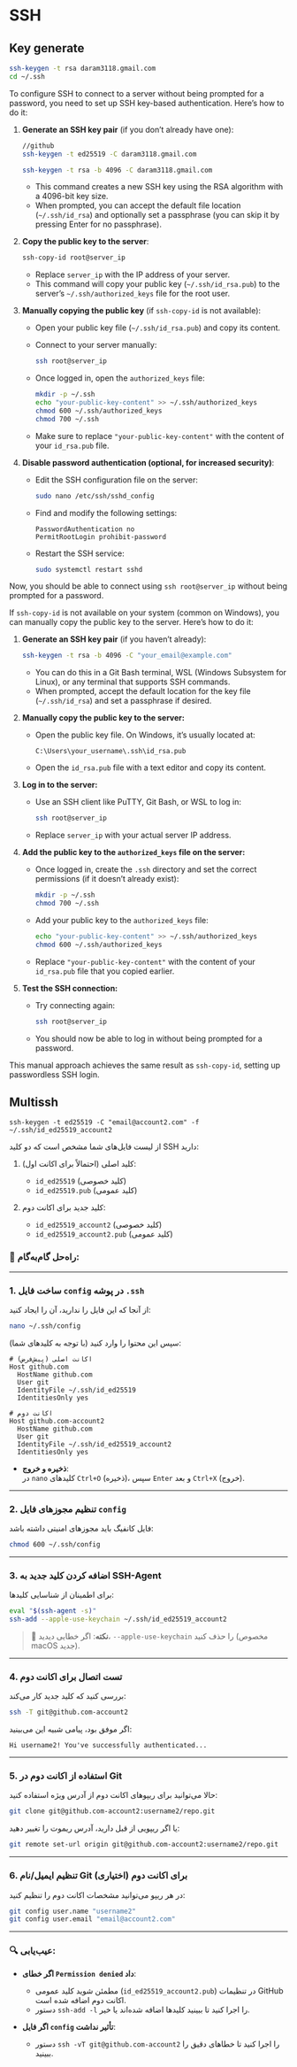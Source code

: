 # SSH

## Key generate

```sh
ssh-keygen -t rsa daram3118.gmail.com
cd ~/.ssh
```

To configure SSH to connect to a server without being prompted for a password, you need to set up SSH key-based authentication. Here’s how to do it:

1. **Generate an SSH key pair** (if you don’t already have one):

   ```bash
   //github
   ssh-keygen -t ed25519 -C daram3118.gmail.com

   ssh-keygen -t rsa -b 4096 -C daram3118.gmail.com
   ```

   - This command creates a new SSH key using the RSA algorithm with a 4096-bit key size.
   - When prompted, you can accept the default file location (`~/.ssh/id_rsa`) and optionally set a passphrase (you can skip it by pressing Enter for no passphrase).

2. **Copy the public key to the server**:

   ```bash
   ssh-copy-id root@server_ip
   ```

   - Replace `server_ip` with the IP address of your server.
   - This command will copy your public key (`~/.ssh/id_rsa.pub`) to the server’s `~/.ssh/authorized_keys` file for the root user.

3. **Manually copying the public key** (if `ssh-copy-id` is not available):
   - Open your public key file (`~/.ssh/id_rsa.pub`) and copy its content.
   - Connect to your server manually:

     ```bash
     ssh root@server_ip
     ```

   - Once logged in, open the `authorized_keys` file:

     ```bash
     mkdir -p ~/.ssh
     echo "your-public-key-content" >> ~/.ssh/authorized_keys
     chmod 600 ~/.ssh/authorized_keys
     chmod 700 ~/.ssh
     ```

   - Make sure to replace `"your-public-key-content"` with the content of your `id_rsa.pub` file.

4. **Disable password authentication (optional, for increased security)**:
   - Edit the SSH configuration file on the server:

     ```bash
     sudo nano /etc/ssh/sshd_config
     ```

   - Find and modify the following settings:

     ```
     PasswordAuthentication no
     PermitRootLogin prohibit-password
     ```

   - Restart the SSH service:

     ```bash
     sudo systemctl restart sshd
     ```

Now, you should be able to connect using `ssh root@server_ip` without being prompted for a password.

If `ssh-copy-id` is not available on your system (common on Windows), you can manually copy the public key to the server. Here’s how to do it:

1. **Generate an SSH key pair** (if you haven’t already):

   ```bash
   ssh-keygen -t rsa -b 4096 -C "your_email@example.com"
   ```

   - You can do this in a Git Bash terminal, WSL (Windows Subsystem for Linux), or any terminal that supports SSH commands.
   - When prompted, accept the default location for the key file (`~/.ssh/id_rsa`) and set a passphrase if desired.

2. **Manually copy the public key to the server:**
   - Open the public key file. On Windows, it’s usually located at:

     ```
     C:\Users\your_username\.ssh\id_rsa.pub
     ```

   - Open the `id_rsa.pub` file with a text editor and copy its content.

3. **Log in to the server:**
   - Use an SSH client like PuTTY, Git Bash, or WSL to log in:

     ```bash
     ssh root@server_ip
     ```

   - Replace `server_ip` with your actual server IP address.

4. **Add the public key to the `authorized_keys` file on the server:**
   - Once logged in, create the `.ssh` directory and set the correct permissions (if it doesn’t already exist):

     ```bash
     mkdir -p ~/.ssh
     chmod 700 ~/.ssh
     ```

   - Add your public key to the `authorized_keys` file:

     ```bash
     echo "your-public-key-content" >> ~/.ssh/authorized_keys
     chmod 600 ~/.ssh/authorized_keys
     ```

   - Replace `"your-public-key-content"` with the content of your `id_rsa.pub` file that you copied earlier.

5. **Test the SSH connection:**
   - Try connecting again:

     ```bash
     ssh root@server_ip
     ```

   - You should now be able to log in without being prompted for a password.

This manual approach achieves the same result as `ssh-copy-id`, setting up passwordless SSH login.

## Multissh
```ssh
ssh-keygen -t ed25519 -C "email@account2.com" -f ~/.ssh/id_ed25519_account2
```

از لیست فایل‌های شما مشخص است که دو کلید SSH دارید:

1. کلید اصلی (احتمالاً برای اکانت اول):
   - `id_ed25519` (کلید خصوصی)
   - `id_ed25519.pub` (کلید عمومی)

2. کلید جدید برای اکانت دوم:
   - `id_ed25519_account2` (کلید خصوصی)
   - `id_ed25519_account2.pub` (کلید عمومی)

### 🔧 راه‌حل گام‌به‌گام:

---

### 1. **ساخت فایل `config` در پوشه `.ssh`**
از آنجا که این فایل را ندارید، آن را ایجاد کنید:

```bash
nano ~/.ssh/config
```

سپس این محتوا را وارد کنید (با توجه به کلیدهای شما):

```config
# اکانت اصلی (پیش‌فرض)
Host github.com
  HostName github.com
  User git
  IdentityFile ~/.ssh/id_ed25519
  IdentitiesOnly yes

# اکانت دوم
Host github.com-account2
  HostName github.com
  User git
  IdentityFile ~/.ssh/id_ed25519_account2
  IdentitiesOnly yes
```

- **ذخیره و خروج**:  
  در `nano` کلیدهای `Ctrl+O` (ذخیره)، سپس `Enter` و بعد `Ctrl+X` (خروج).

---

### 2. **تنظیم مجوزهای فایل `config`**
فایل کانفیگ باید مجوزهای امنیتی داشته باشد:

```bash
chmod 600 ~/.ssh/config
```

---

### 3. **اضافه کردن کلید جدید به SSH-Agent**
برای اطمینان از شناسایی کلیدها:

```bash
eval "$(ssh-agent -s)"
ssh-add --apple-use-keychain ~/.ssh/id_ed25519_account2
```

> 📝 **نکته**: اگر خطایی دیدید، `--apple-use-keychain` را حذف کنید (مخصوص macOS جدید).

---

### 4. **تست اتصال برای اکانت دوم**
بررسی کنید که کلید جدید کار می‌کند:

```bash
ssh -T git@github.com-account2
```

اگر موفق بود، پیامی شبیه این می‌بینید:  
```
Hi username2! You've successfully authenticated...
```

---

### 5. **استفاده از اکانت دوم در Git**
حالا می‌توانید برای ریپوهای اکانت دوم از آدرس ویژه استفاده کنید:

```bash
git clone git@github.com-account2:username2/repo.git
```

یا اگر ریپویی از قبل دارید، آدرس ریموت را تغییر دهید:

```bash
git remote set-url origin git@github.com-account2:username2/repo.git
```

---

### 6. **تنظیم ایمیل/نام Git برای اکانت دوم (اختیاری)**
در هر ریپو می‌توانید مشخصات اکانت دوم را تنظیم کنید:

```bash
git config user.name "username2"
git config user.email "email@account2.com"
```

---

### 🔍 عیب‌یابی:
- **اگر خطای `Permission denied` داد**:  
  - مطمئن شوید کلید عمومی (`id_ed25519_account2.pub`) در تنظیمات GitHub اکانت دوم اضافه شده است.  
  - دستور `ssh-add -l` را اجرا کنید تا ببینید کلیدها اضافه شده‌اند یا خیر.  

- **اگر فایل `config` تأثیر نداشت**:  
  - دستور `ssh -vT git@github.com-account2` را اجرا کنید تا خطاهای دقیق را ببینید.  

